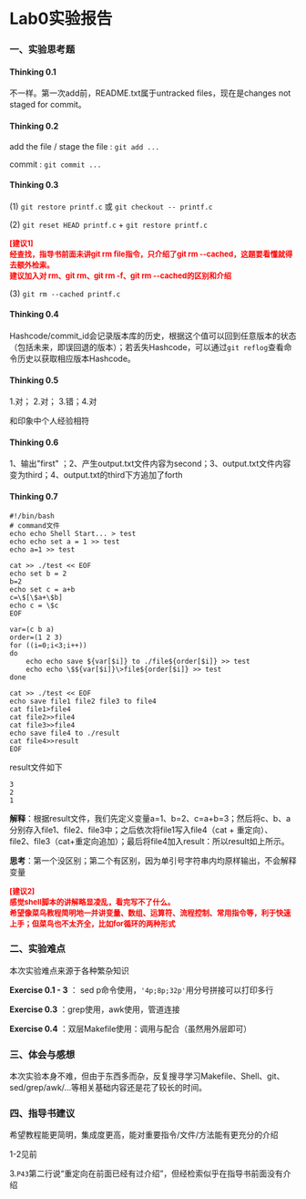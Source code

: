# Lab0实验报告

### 一、实验思考题

#### Thinking 0.1

不一样。第一次add前，README.txt属于untracked files，现在是changes not staged for commit。

#### Thinking 0.2

add the file / stage the file : `git add ...`

commit : `git commit ...`

#### Thinking 0.3

(1) `git restore printf.c` 或 `git checkout -- printf.c`

(2) `git reset HEAD printf.c` + `git restore printf.c`

<font color="red" size="2"><b>[建议1]<br>经查找，指导书前面未讲git rm file指令，只介绍了git rm --cached，这题要看懂就得去额外检索。<br>建议加入对 rm、git rm、git rm -f、git rm --cached的区别和介绍</b></font>

(3) `git rm --cached printf.c`

#### Thinking 0.4

Hashcode/commit_id会记录版本库的历史，根据这个值可以回到任意版本的状态（包括未来，即误回退的版本）；若丢失Hashcode，可以通过`git reflog`查看命令历史以获取相应版本Hashcode。

#### Thinking 0.5

1.对； 2.对； 3.错；4.对

[git题库]: https://blog.csdn.net/weixin_45086881/article/details/90610606	"参考资料"

和印象中个人经验相符

#### Thinking 0.6

1、输出"first" ；2、产生output.txt文件内容为second；3、output.txt文件内容变为third；4、output.txt的third下方追加了forth

#### Thinking 0.7

```shell
#!/bin/bash
# command文件
echo echo Shell Start... > test
echo echo set a = 1 >> test
echo a=1 >> test

cat >> ./test << EOF
echo set b = 2
b=2
echo set c = a+b
c=\$[\$a+\$b]
echo c = \$c
EOF

var=(c b a)
order=(1 2 3)
for ((i=0;i<3;i++))
do
    echo echo save ${var[$i]} to ./file${order[$i]} >> test
    echo echo \$${var[$i]}\>file${order[$i]} >> test
done

cat >> ./test << EOF
echo save file1 file2 file3 to file4
cat file1>file4
cat file2>>file4
cat file3>>file4
echo save file4 to ./result
cat file4>>result
EOF

```

result文件如下

```
3
2
1
```

**解释**：根据result文件，我们先定义变量a=1、b=2、c=a+b=3；然后将c、b、a分别存入file1、file2、file3中；之后依次将file1写入file4（cat + 重定向）、file2、file3（cat+重定向追加）；最后将file4加入result：所以result如上所示。

**思考**：第一个没区别；第二个有区别，因为单引号字符串内均原样输出，不会解释变量

<font color="red" size="2"><b>[建议2]<br>感觉shell脚本的讲解略显凌乱，看完写不了什么。<br>希望像菜鸟教程简明地一并讲变量、数组、运算符、流程控制、常用指令等，利于快速上手；但菜鸟也不太齐全，比如for循环的两种形式</b></font>

### 二、实验难点

本次实验难点来源于各种繁杂知识

**Exercise 0.1 - 3** ： sed p命令使用，`'4p;8p;32p'`用分号拼接可以打印多行

**Exercise 0.3** ：grep使用，awk使用，管道连接

**Exercise 0.4** ：双层Makefile使用：调用与配合（虽然用外层即可）

### 三、体会与感想

本次实验本身不难，但由于东西多而杂，反复搜寻学习Makefile、Shell、git、sed/grep/awk/...等相关基础内容还是花了较长的时间。

### 四、指导书建议

希望教程能更简明，集成度更高，能对重要指令/文件/方法能有更充分的介绍

1-2见前

3.`P43`第二行说“重定向在前面已经有过介绍”，但经检索似乎在指导书前面没有介绍
